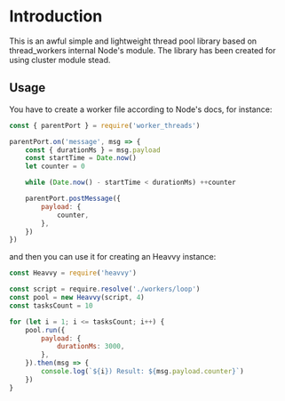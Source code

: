 # Introduction
This is an awful simple and lightweight thread pool library based on thread_workers internal Node's module.
The library has been created for using cluster module stead.

## Usage
You have to create a worker file according to Node's docs, for instance:
```js
const { parentPort } = require('worker_threads')

parentPort.on('message', msg => {
    const { durationMs } = msg.payload
    const startTime = Date.now()
    let counter = 0

    while (Date.now() - startTime < durationMs) ++counter

    parentPort.postMessage({
        payload: {
            counter,
        },
    })
})
```
and then you can use it for creating an Heavvy instance:

```js
const Heavvy = require('heavvy')

const script = require.resolve('./workers/loop')
const pool = new Heavvy(script, 4)
const tasksCount = 10

for (let i = 1; i <= tasksCount; i++) {
    pool.run({
        payload: {
            durationMs: 3000,
        },
    }).then(msg => {
        console.log(`${i}) Result: ${msg.payload.counter}`)
    })
}
```
